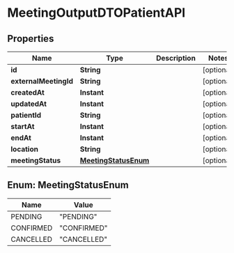 

# MeetingOutputDTOPatientAPI


## Properties

| Name | Type | Description | Notes |
|------------ | ------------- | ------------- | -------------|
|**id** | **String** |  |  [optional] |
|**externalMeetingId** | **String** |  |  [optional] |
|**createdAt** | **Instant** |  |  [optional] |
|**updatedAt** | **Instant** |  |  [optional] |
|**patientId** | **String** |  |  [optional] |
|**startAt** | **Instant** |  |  [optional] |
|**endAt** | **Instant** |  |  [optional] |
|**location** | **String** |  |  [optional] |
|**meetingStatus** | [**MeetingStatusEnum**](#MeetingStatusEnum) |  |  [optional] |



## Enum: MeetingStatusEnum

| Name | Value |
|---- | -----|
| PENDING | &quot;PENDING&quot; |
| CONFIRMED | &quot;CONFIRMED&quot; |
| CANCELLED | &quot;CANCELLED&quot; |



